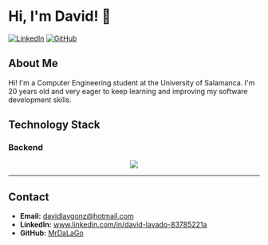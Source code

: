 # Hi, I'm David! 👋

[![LinkedIn](https://img.shields.io/badge/LinkedIn-000000?style=for-the-badge&logo=linkedin&logoColor=white)](https://linkedin.com/in/david-lavado-83785221a/)
[![GitHub](https://img.shields.io/badge/GitHub-000000?style=for-the-badge&logo=github&logoColor=white)](https://github.com/MrDaLaGo)

## About Me

Hi! I'm a Computer Engineering student at the University of Salamanca. I'm 20 years old and very eager to keep learning and improving my software development skills.

## Technology Stack

### Backend
<p align="center">
  <a href="https://skillicons.dev">
    <img src="https://skillicons.dev/icons?i=c,java" />
  </a>
</p>

---

## Contact

- **Email:** davidlavgonz@hotmail.com
- **LinkedIn:** www.linkedin.com/in/david-lavado-83785221a
- **GitHub:** [MrDaLaGo](https://github.com/MrDaLaGo)
